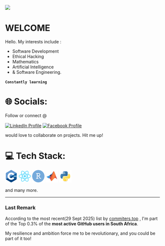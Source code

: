 ![](https://komarev.com/ghpvc/?username=Katleho-Nyoni)
# WELCOME
<!--**Katleho-Nyoni/Katleho-Nyoni** is a ✨ _special_ ✨ repository because its `README.md` (this file) appears on your GitHub profile.-->
Hello. My interests include :  
- Software Development
- Ethical Hacking
- Mathematics
- Artificial Intelligence                                                                  
- & Software Engineering.

**`Constantly learning`**                          

# 🌐 Socials:
Follow or connect @ 

<a href="https://linkedin.com/in/katleho-nyoni/" target="blank"><img align="center" src="https://raw.githubusercontent.com/rahuldkjain/github-profile-readme-generator/master/src/images/icons/Social/linked-in-alt.svg" alt="LinkedIn Profile" height="30" width="40" /></a>
<a href="https://facebook.com/LordKPN" target="blank"><img align="center" src="https://raw.githubusercontent.com/rahuldkjain/github-profile-readme-generator/master/src/images/icons/Social/facebook.svg" alt="Facebook Profile" height="30" width="40" /></a>

would love to collaborate on projects. Hit me up!


# 💻 Tech Stack:
<a href="https://isocpp.org/" target="_blank"><img src="https://raw.githubusercontent.com/devicons/devicon/master/icons/cplusplus/cplusplus-original.svg" alt="C++" width="40" height="40"/></a>
<a href="https://reactjs.org/" target="_blank"><img src="https://raw.githubusercontent.com/devicons/devicon/master/icons/react/react-original.svg" alt="React" width="40" height="40"/></a>
<a href="https://posit.co/downloads/" target="_blank"><img src="https://raw.githubusercontent.com/devicons/devicon/master/icons/rstudio/rstudio-original.svg" alt="RStudio" width="40" height="40"/></a>
<a href="https://www.mathworks.com" target="_blank"><img src="https://raw.githubusercontent.com/devicons/devicon/master/icons/matlab/matlab-original.svg" alt="MATLAB" width="40" height="40"/></a>
<a href="https://www.python.org" target="_blank"><img src="https://raw.githubusercontent.com/devicons/devicon/master/icons/python/python-original.svg" alt="Python" width="40" height="40"/></a>

and many more.

---
### Last Remark
According to the most recent(29 Sept 2025) list by [commiters.top](https://committers.top/south_africa.html) , I'm part of the Top 0.3% of the **most active GitHub users in South Africa**.

My resilience and ambition force me to be revolutionary, and you could be part of it too!  
 
  <!-- Proudly created with GPRM ( https://gprm.itsvg.in ) -->
